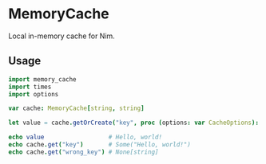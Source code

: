 # MemoryCache
Local in-memory cache for Nim.

## Usage
```nim
import memory_cache
import times
import options

var cache: MemoryCache[string, string]

let value = cache.getOrCreate("key", proc (options: var CacheOptions): string = "Hello, world!")

echo value                  # Hello, world!
echo cache.get("key")       # Some("Hello, world!")
echo cache.get("wrong_key") # None[string]
```
